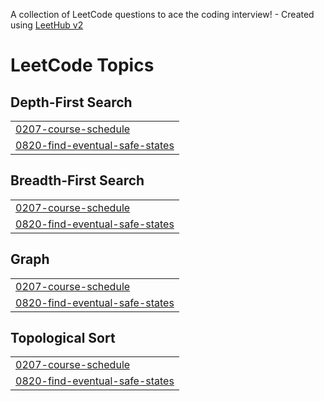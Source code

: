 A collection of LeetCode questions to ace the coding interview! - Created using [LeetHub v2](https://github.com/arunbhardwaj/LeetHub-2.0)
<!---LeetCode Topics Start-->
# LeetCode Topics
## Depth-First Search
|  |
| ------- |
| [0207-course-schedule](https://github.com/Suvarchala04/Leetcode/tree/master/0207-course-schedule) |
| [0820-find-eventual-safe-states](https://github.com/Suvarchala04/Leetcode/tree/master/0820-find-eventual-safe-states) |
## Breadth-First Search
|  |
| ------- |
| [0207-course-schedule](https://github.com/Suvarchala04/Leetcode/tree/master/0207-course-schedule) |
| [0820-find-eventual-safe-states](https://github.com/Suvarchala04/Leetcode/tree/master/0820-find-eventual-safe-states) |
## Graph
|  |
| ------- |
| [0207-course-schedule](https://github.com/Suvarchala04/Leetcode/tree/master/0207-course-schedule) |
| [0820-find-eventual-safe-states](https://github.com/Suvarchala04/Leetcode/tree/master/0820-find-eventual-safe-states) |
## Topological Sort
|  |
| ------- |
| [0207-course-schedule](https://github.com/Suvarchala04/Leetcode/tree/master/0207-course-schedule) |
| [0820-find-eventual-safe-states](https://github.com/Suvarchala04/Leetcode/tree/master/0820-find-eventual-safe-states) |
<!---LeetCode Topics End-->